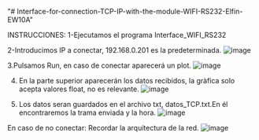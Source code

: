 
<p align="center">
   
"# Interface-for-connection-TCP-IP-with-the-module-WIFI-RS232-Elfin-EW10A" 

INSTRUCCIONES:
1-Ejecutamos el programa Interface_WIFI_RS232

2-Introducimos IP a conectar, 192.168.0.201 es la predeterminada.
![image](https://user-images.githubusercontent.com/29064788/135074317-c543c503-159b-49e4-8994-496940dae7c6.png)

3.Pulsamos Run, en caso de conectar aparecerá un plot.
![image](https://user-images.githubusercontent.com/29064788/135074358-9eb67371-c342-4a64-8b9c-fc8af4f0557e.png)

4. En la parte superior aparecerán los datos recibidos, la gràfica solo acepta valores float, no es relevante. 
![image](https://user-images.githubusercontent.com/29064788/135074392-f95dcfde-ef90-4365-b351-db604f228ae0.png)

5. Los datos seran guardados en el archivo txt, datos_TCP.txt.En él encontraremos la trama enviada y la hora. 
![image](https://user-images.githubusercontent.com/29064788/135074448-80e7a34a-cb77-4f60-99a5-06f8fdcc49ce.png)




En caso de no conectar: Recordar la arquitectura de la red.
![image](https://user-images.githubusercontent.com/29064788/135074493-15eb859d-4b94-4184-844b-5545d0ebf0d9.png)

</p>



